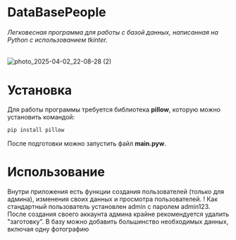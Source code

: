 
# DataBasePeople

###### Легковесная программа для работы с базой данных, написанная на Python с использованием tkinter.

![photo_2025-04-02_22-08-28 (2)](https://github.com/user-attachments/assets/649b9e39-e8f8-4480-bb34-97f6d1d34c5d)

# Установка

Для работы программы требуется библиотека __pillow__, которую можно установить командой:

```bash
pip install pillow
```

После подготовки можно запустить файл __main.pyw__.

# Использование

Внутри приложения есть функции создания пользователей (только для админа), изменения своих данных и просмотра пользователей.
! Как стандартный пользователь установлен admin с паролем admin123. После создания своего аккаунта админа крайне рекомендуется удалить "заготовку".
В базу можно добавить большинство необходимых данных, включая одну фотографию
